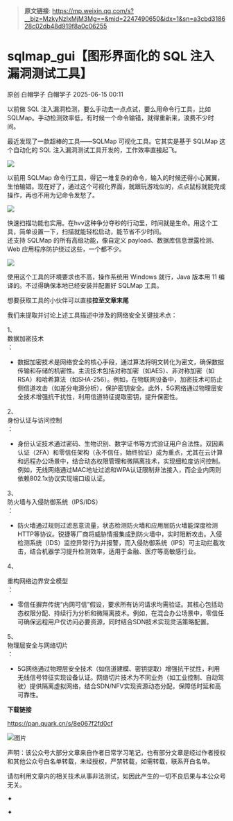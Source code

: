 > **原文链接**: https://mp.weixin.qq.com/s?__biz=MzkyNzIxMjM3Mg==&mid=2247490650&idx=1&sn=a3cbd318628c02db48d919f8a0c06255

#  sqlmap_gui【图形界面化的 SQL 注入漏洞测试工具】  
原创 白帽学子  白帽学子   2025-06-15 00:11  
  
以前做 SQL 注入漏洞检测，要么手动去一点点试，要么用命令行工具，比如 SQLMap。手动检测效率低，有时候一个命令输错，就得重新来，浪费不少时间。  
  
最近发现了一款超棒的工具——SQLMap 可视化工具。它其实是基于 SQLMap 这个自动化的 SQL 注入漏洞测试工具开发的，工作效率直接起飞。  
  
![](https://mmbiz.qpic.cn/sz_mmbiz_jpg/LYy9xnADcdhicydWwJyNEZUPGI0p65TqzdxXxO6zZuWo7ibC394ktUxiauJbicpca5dEVuYLFrPcQmZ0BMkje2cLKQ/640?wx_fmt=jpeg "")  
  
以前用 SQLMap 命令行工具，得记一堆复杂的命令，输入的时候还得小心翼翼，生怕输错。现在好了，通过这个可视化界面，就跟玩游戏似的，点点鼠标就能完成操作，再也不用为记命令发愁了。  
  
![](https://mmbiz.qpic.cn/sz_mmbiz_jpg/LYy9xnADcdhicydWwJyNEZUPGI0p65TqzgQh6XTluF7BaBgoaf3FyFazn5KBwPnh8EhXQ6HWS3GHBlsKDH1X0cA/640?wx_fmt=jpeg "")  
  
快速扫描功能也实用。在hvv这种争分夺秒的行动里，时间就是生命。用这个工具，简单设置一下，扫描就能轻松启动，能节省不少时间。  
还支持 SQLMap 的所有高级功能，像自定义 payload、数据库信息泄露检测、Web 应用程序防护绕过这些，一个都不少。  
  
![](https://mmbiz.qpic.cn/sz_mmbiz_jpg/LYy9xnADcdhicydWwJyNEZUPGI0p65TqzYOIp1uJhNlDuicOhwlo598ibuar8oia7Bziada6Ar620oRibzT1LC1zB6pg/640?wx_fmt=jpeg "")  
  
使用这个工具的环境要求也不高，操作系统用 Windows 就行，Java 版本用 11 编译的。不过得确保本地已经安装并配置好 SQLMap 工具。  
  
想要获取工具的小伙伴可以直接**拉至文章末尾**  
  
我们来提取并讨论上述工具描述中涉及的网络安全关键技术点：  
  
1、  
数据加密技术  
：  
- 数据加密技术是网络安全的核心手段，通过算法将明文转化为密文，确保数据传输和存储的机密性。主流技术包括对称加密（如AES）、非对称加密（如RSA）和哈希算法（如SHA-256）。例如，在物联网设备中，加密技术可防止侧信道攻击（如差分电源分析），保护密钥安全。此外，5G网络通过物理层安全技术增强抗干扰性，利用信道特征提取密钥，提升保密性。  
  
2、  
身份认证与访问控制  
：  
- 身份认证技术通过密码、生物识别、数字证书等方式验证用户合法性。双因素认证（2FA）和零信任架构（永不信任，始终验证）成为重点，尤其在云计算和远程办公场景中，结合动态权限管理和微隔离技术，实现细粒度访问控制。例如，无线网络通过MAC地址过滤和WPA认证限制非法接入，而企业内网则依赖802.1x协议实现端口级认证。  
  
3、  
防火墙与入侵防御系统（IPS/IDS）  
：  
- 防火墙通过规则过滤恶意流量，状态检测防火墙和应用层防火墙能深度检测HTTP等协议。锐捷等厂商将威胁情报集成到防火墙中，实时阻断攻击。入侵检测系统（IDS）监控异常行为并报警，而入侵防御系统（IPS）可主动拦截攻击，结合机器学习提升检测效率，适用于金融、医疗等高敏感行业。  
  
4、  
  
重构网络边界安全模型  
：  
- 零信任摒弃传统“内网可信”假设，要求所有访问请求均需验证。其核心包括动态权限分配、持续行为分析和微隔离技术。例如，在混合办公场景中，零信任可确保远程用户仅访问必要资源，同时结合SDN技术实现灵活策略配置。  
  
5、  
物理层安全与网络切片  
：  
- 5G网络通过物理层安全技术（如信道建模、密钥提取）增强抗干扰性，利用无线信号特征实现设备认证。网络切片技术为不同业务（如工业控制、自动驾驶）提供隔离虚拟网络，结合SDN/NFV实现资源动态分配，保障低时延和高可靠性。  
  
  
  
  
**下载链接**  
  
https://pan.quark.cn/s/8e067f2fd0cf  
  
  
![图片](https://mmbiz.qpic.cn/sz_mmbiz_gif/LYy9xnADcdhic61NkXCWKufScrUrmmsG8tztWD8fDRiatPUaljxxpKc1PpnYNFjPibU5FwJmcuO4mZoQg5aXsAcog/640?wx_fmt=gif&wxfrom=5&wx_lazy=1&wx_co=1&tp=webp "")  
  
  
声明：该公众号大部分文章来自作者日常学习笔记，也有部分文章是经过作者授权和其他公众号白名单转载，未经授权，严禁转载，如需转载，联系开白名单。  
  
请勿利用文章内的相关技术从事非法测试，如因此产生的一切不良后果与本公众号无关。  
  
✦  
  
✦  
  
  
